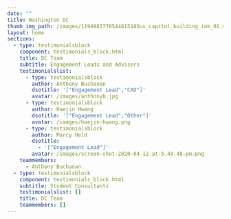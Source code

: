 ```yaml
---
date: ""
title: Washington DC
thumb_img_path: /images/1194983776544615185us_capitol_building_ink_01.svg.med.png
layout: home
sections:
  - type: testimonialsblock
    component: testimonials_block.html
    title: DC Team
    subtitle: Engagement Leads and Advisers
    testimonialslist:
      - type: testimonialsblock
        author: Anthony Buchanan
        dsotitle: '["Engagement Lead","CXO"]'
        avatar: /images/anthonyb.jpg
      - type: testimonialsblock
        author: Haejin Hwang
        dsotitle: '["Engagement Lead","Other"]'
        avatar: /images/haejin-hwang.png
      - type: testimonialsblock
        author: Marcy Held
        dsotitle:
          - '["Engagement Lead"]'
        avatar: /images/screen-shot-2020-04-12-at-5.49.48-pm.png
    teammembers:
      - Anthony Buchanan
  - type: testimonialsblock
    component: testimonials_block.html
    subtitle: Student Consultants
    testimonialslist: []
    title: DC Team
    teammembers: []
---
```

